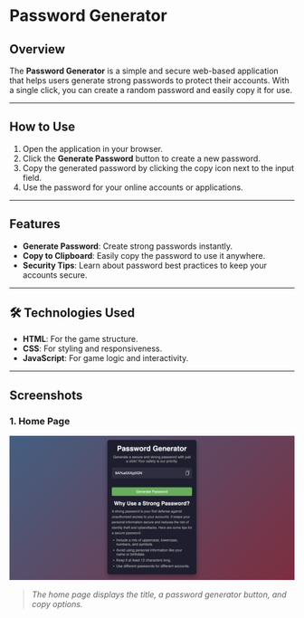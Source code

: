 # Password Generator

## Overview
The **Password Generator** is a simple and secure web-based application that helps users generate strong passwords to protect their accounts. With a single click, you can create a random password and easily copy it for use.

---


## How to Use
1. Open the application in your browser.
2. Click the **Generate Password** button to create a new password.
3. Copy the generated password by clicking the copy icon next to the input field.
4. Use the password for your online accounts or applications.

---

## Features
- **Generate Password**: Create strong passwords instantly.
- **Copy to Clipboard**: Easily copy the password to use it anywhere.
- **Security Tips**: Learn about password best practices to keep your accounts secure.

---

## 🛠️ Technologies Used

- **HTML**: For the game structure.
- **CSS**: For styling and responsiveness.
- **JavaScript**: For game logic and interactivity.

---


## Screenshots
### 1. **Home Page**

![Home Page Screenshot](screenshort1.png)

> *The home page displays the title, a password generator button, and copy options.*

